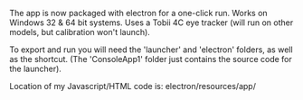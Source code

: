 
The app is now packaged with electron for a one-click run.
Works on Windows 32 & 64 bit systems.
Uses a Tobii 4C eye tracker (will run on other models, but calibration won't launch).

To export and run you will need the 'launcher' and 'electron' folders, as well as the shortcut.
(The 'ConsoleApp1' folder just contains the source code for the launcher).

Location of my Javascript/HTML code is:
electron/resources/app/
